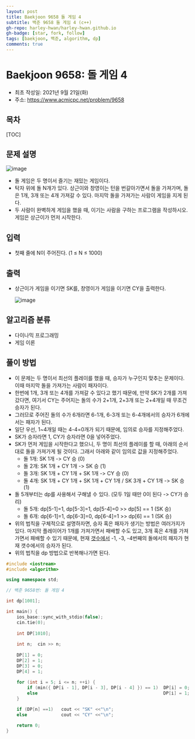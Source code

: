 ```yaml
---
layout: post
title: Baekjoon 9658 돌 게임 4
subtitle: 백준 9658 돌 게임 4 (c++)
gh-repo: harley-hwan/harley-hwan.github.io
gh-badge: [star, fork, follow]
tags: [baekjoon, 백준, algorithm, dp]
comments: true
---
```


# Baekjoon 9658: 돌 게임 4

- 최초 작성일: 2021년 9월 21일(화)
- 주소: https://www.acmicpc.net/problem/9658

## 목차
[TOC]

## 문제 설명
  
![image](https://user-images.githubusercontent.com/68185569/134134241-4d9d27c3-5bbd-4ed1-a489-06485dba8967.png)

- 돌 게임은 두 명이서 즐기는 재밌는 게임이다.
- 탁자 위에 돌 N개가 있다. 상근이와 창영이는 턴을 번갈아가면서 돌을 가져가며, 돌은 1개, 3개 또는 4개 가져갈 수 있다. 마지막 돌을 가져가는 사람이 게임을 지게 된다.
- 두 사람이 완벽하게 게임을 했을 때, 이기는 사람을 구하는 프로그램을 작성하시오. 게임은 상근이가 먼저 시작한다.

## 입력
- 첫째 줄에 N이 주어진다. (1 ≤ N ≤ 1000)

## 출력

- 상근이가 게임을 이기면 SK를, 창영이가 게임을 이기면 CY을 출력한다.

  ![image](https://user-images.githubusercontent.com/68185569/134134286-cd41c62a-7798-474e-b0bb-b59b25ffcdfd.png)

## 알고리즘 분류
- 다이나믹 프로그래밍
- 게임 이론

## 풀이 방법

- 이 문제는 두 명이서 최선의 플레이를 했을 때, 승자가 누구인지 맞추는 문제이다. 이때 마지막 돌을 가져가는 사람이 패자이다.
- 한번에 1개, 3개 또는 4개를 가져갈 수 있다고 했기 때문에, 만약 SK가 2개를 가져갔다면, 여기서 CY는 주어지는 돌의 수가 2+1개, 2+3개 또는 2+4개일 때 무조건 승자가 된다.
- 그러므로 주어진 돌의 수가 6개라면 6-1개, 6-3개 또는 6-4개에서의 승자가 6개에서는 패자가 된다.
- 일단 우선, 1~4개일 때는 4-4=0개가 되기 때문에, 임의로 승자를 지정해주었다.
- SK가 승자라면 1, CY가 승자라면 0을 넣어주었다.
- SK가 먼저 게임을 시작한다고 했으니, 두 명이 최선의 플레이를 할 때, 아래의 순서대로 돌을 가져가게 될 것이다. 그래서 아래와 같이 임의로 값을 지정해주었다.
  - 돌 1개: SK 1개 -> CY 승 (0)
  - 돌 2개: SK 1개 + CY 1개 -> SK 승 (1)
  - 돌 3개: SK 1개 + CY 1개 + SK 1개 -> CY 승 (0)
  - 돌 4개: SK 1개 + CY 1개 + SK 1개 + CY 1개 / SK 3개 + CY 1개 -> SK 승 (1)
- 돌 5개부터는 dp를 사용해서 구해낼 수 있다. (모두 1일 때만 0이 된다 -> CY가 승리)
  - 돌 5개: dp[5-1]=1, dp[5-3]=1, dp[5-4]=0  	>> 	 dp[5] == 1 (SK 승)
  - 돌 6개: dp[6-1]=1, dp[6-3]=0, dp[6-4]=1  	>> 	 dp[6] == 1 (SK 승)
- 위의 법칙을 구체적으로 설명하자면, 승자 혹은 패자가 생기는 방법은 여러가지가 있다. 마지막 플레이어가 1개를 가져가면서 패배할 수도 있고, 3개 혹은 4개를 가져가면서 패배할 수 있기 때문에, 현재 [갯수에서]() -1, -3, -4번째의 돌에서의 패자가 현재 갯수에서의 승자가 된다.
- 위의 법칙을 dp 방법으로 반복해나가면 된다.


```c++
#include <iostream>
#include <algorithm>

using namespace std;

// 백준 9658번: 돌 게임 4

int dp[1001];

int main() {
    ios_base::sync_with_stdio(false);
    cin.tie(0);
    
    int DP[1010];
    
    int n;	cin >> n;
 
	DP[1] = 0;
	DP[2] = 1;
	DP[3] = 0;
	DP[4] = 1;
	
	for (int i = 5; i <= n; ++i) {
		if (min({ DP[i - 1], DP[i - 3], DP[i - 4] }) == 1)  DP[i] = 0;
		else                                                DP[i] = 1;
	}

    if (DP[n] ==1)   cout << "SK" <<"\n";
    else             cout << "CY" <<"\n";

    return 0;
}
```

